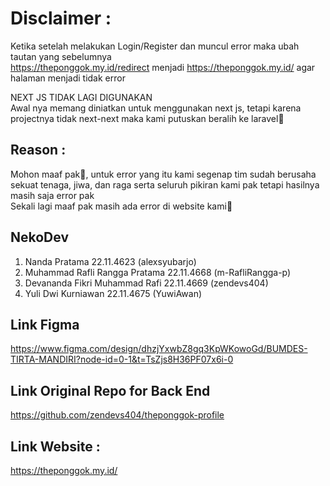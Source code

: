 # Disclaimer :
Ketika setelah melakukan Login/Register dan muncul error maka ubah tautan yang sebelumnya\
https://theponggok.my.id/redirect menjadi https://theponggok.my.id/ agar halaman menjadi tidak error

NEXT JS TIDAK LAGI DIGUNAKAN\
Awal nya memang diniatkan untuk menggunakan next js, tetapi karena projectnya tidak next-next maka kami putuskan beralih ke laravel🙏

## Reason :
Mohon maaf pak🙏, untuk error yang itu kami segenap tim sudah berusaha sekuat tenaga, jiwa, dan raga serta seluruh pikiran kami pak tetapi hasilnya masih saja error pak\
Sekali lagi maaf pak masih ada error di website kami🙏

## NekoDev
1. Nanda Pratama 22.11.4623 (alexsyubarjo)
2. Muhammad Rafli Rangga Pratama 22.11.4668 (m-RafliRangga-p)
3. Devananda Fikri Muhammad Rafi 22.11.4669 (zendevs404)
4. Yuli Dwi Kurniawan 22.11.4675 (YuwiAwan)

## Link Figma
https://www.figma.com/design/dhzjYxwbZ8gq3KpWKowoGd/BUMDES-TIRTA-MANDIRI?node-id=0-1&t=TsZjs8H36PF07x6i-0

## Link Original Repo for Back End
https://github.com/zendevs404/theponggok-profile

## Link Website :
https://theponggok.my.id/
